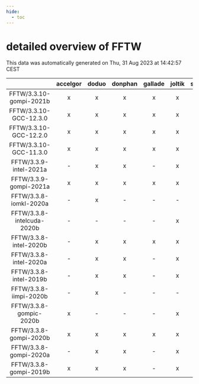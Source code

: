 ```yaml
---
hide:
  - toc
---
```


detailed overview of FFTW
=========================


This data was automatically generated on Thu, 31 Aug 2023 at 14:42:57 CEST  

| |accelgor|doduo|donphan|gallade|joltik|skitty|swalot|victini|
| :---: | :---: | :---: | :---: | :---: | :---: | :---: | :---: | :---: |
|FFTW/3.3.10-gompi-2021b|x|x|x|x|x|x|x|x|
|FFTW/3.3.10-GCC-12.3.0|x|x|x|x|x|x|x|x|
|FFTW/3.3.10-GCC-12.2.0|x|x|x|x|x|x|x|x|
|FFTW/3.3.10-GCC-11.3.0|x|x|x|x|x|x|x|x|
|FFTW/3.3.9-intel-2021a|-|x|x|-|x|x|x|x|
|FFTW/3.3.9-gompi-2021a|x|x|x|x|x|x|x|x|
|FFTW/3.3.8-iomkl-2020a|-|x|-|-|-|-|-|-|
|FFTW/3.3.8-intelcuda-2020b|-|-|-|-|x|-|-|-|
|FFTW/3.3.8-intel-2020b|-|x|x|x|x|x|x|x|
|FFTW/3.3.8-intel-2020a|-|x|x|-|x|x|x|x|
|FFTW/3.3.8-intel-2019b|-|x|x|-|x|x|x|x|
|FFTW/3.3.8-iimpi-2020b|-|x|-|-|-|-|-|-|
|FFTW/3.3.8-gompic-2020b|x|-|-|-|x|-|-|-|
|FFTW/3.3.8-gompi-2020b|x|x|x|x|x|x|x|x|
|FFTW/3.3.8-gompi-2020a|-|x|x|-|x|x|x|x|
|FFTW/3.3.8-gompi-2019b|x|x|x|-|x|x|x|x|
